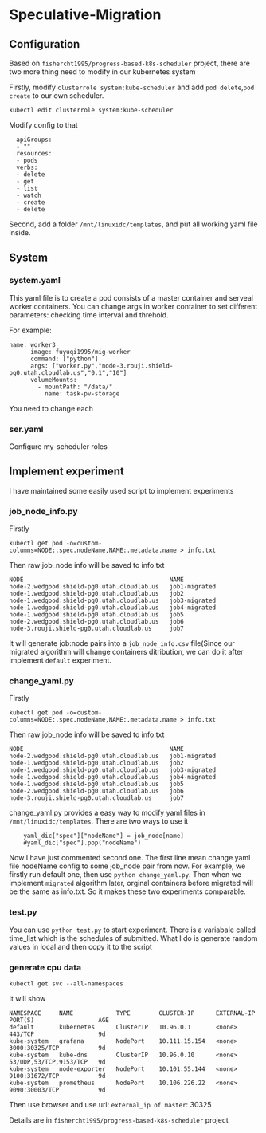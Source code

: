 # Speculative-Migration


## Configuration

Based on `fishercht1995/progress-based-k8s-scheduler` project, there are two more thing need to modify in our kubernetes system

Firstly, modify `clusterrole system:kube-scheduler` and add `pod delete`,`pod create` to our own scheduler.
```
kubectl edit clusterrole system:kube-scheduler
```
Modify config to that
```
- apiGroups:
  - ""
  resources:
  - pods
  verbs:
  - delete
  - get
  - list
  - watch
  - create
  - delete
```

Second, add a folder `/mnt/linuxidc/templates`, and put all working yaml file inside.

## System

### system.yaml
This yaml file is to create a pod consists of a master container and serveal worker containers. You can change args in worker container to set different parameters: checking time interval and threhold.

For example:
```
name: worker3
      image: fuyuqi1995/mig-worker
      command: ["python"]
      args: ["worker.py","node-3.rouji.shield-pg0.utah.cloudlab.us","0.1","10"]
      volumeMounts:
        - mountPath: "/data/"
          name: task-pv-storage
```
You need to change each 

### ser.yaml
Configure my-scheduler roles

## Implement experiment


I have maintained some easily used script to implement experiments

### job_node_info.py
Firstly
```
kubectl get pod -o=custom-columns=NODE:.spec.nodeName,NAME:.metadata.name > info.txt
```
Then raw job_node info will be saved to info.txt
```
NODE                                         NAME
node-2.wedgood.shield-pg0.utah.cloudlab.us   job1-migrated
node-1.wedgood.shield-pg0.utah.cloudlab.us   job2
node-1.wedgood.shield-pg0.utah.cloudlab.us   job3-migrated
node-1.wedgood.shield-pg0.utah.cloudlab.us   job4-migrated
node-1.wedgood.shield-pg0.utah.cloudlab.us   job5
node-2.wedgood.shield-pg0.utah.cloudlab.us   job6
node-3.rouji.shield-pg0.utah.cloudlab.us     job7
```
It will generate job:node pairs into a `job_node_info.csv` file(Since our migrated algorithm will change containers ditribution, we can do it after implement `default` experiment.

### change_yaml.py
Firstly
```
kubectl get pod -o=custom-columns=NODE:.spec.nodeName,NAME:.metadata.name > info.txt
```
Then raw job_node info will be saved to info.txt
```
NODE                                         NAME
node-2.wedgood.shield-pg0.utah.cloudlab.us   job1-migrated
node-1.wedgood.shield-pg0.utah.cloudlab.us   job2
node-1.wedgood.shield-pg0.utah.cloudlab.us   job3-migrated
node-1.wedgood.shield-pg0.utah.cloudlab.us   job4-migrated
node-1.wedgood.shield-pg0.utah.cloudlab.us   job5
node-2.wedgood.shield-pg0.utah.cloudlab.us   job6
node-3.rouji.shield-pg0.utah.cloudlab.us     job7
```
change_yaml.py provides a easy way to modify yaml files in `/mnt/linuxidc/templates`. There are two ways to use it
```
	yaml_dic["spec"]["nodeName"] = job_node[name]
	#yaml_dic["spec"].pop("nodeName")
 ```
Now I have just commented second one. The first line mean change yaml file nodeName config to some job_node pair from now. For example, we firstly run default one, then use `python change_yaml.py`. Then when we implement `migrated` algorithm later, orginal containers before migrated will be the same as info.txt. So it makes these two experiments comparable.
 
### test.py

You can use `python test.py` to start experiment. There is a variabale called time_list which is the schedules of submitted. What I do is generate random values in local and then copy it to the script

### generate cpu data
```
kubectl get svc --all-namespaces
```
It will show 
```
NAMESPACE     NAME            TYPE        CLUSTER-IP      EXTERNAL-IP   PORT(S)                  AGE
default       kubernetes      ClusterIP   10.96.0.1       <none>        443/TCP                  9d
kube-system   grafana         NodePort    10.111.15.154   <none>        3000:30325/TCP           9d
kube-system   kube-dns        ClusterIP   10.96.0.10      <none>        53/UDP,53/TCP,9153/TCP   9d
kube-system   node-exporter   NodePort    10.101.55.144   <none>        9100:31672/TCP           9d
kube-system   prometheus      NodePort    10.106.226.22   <none>        9090:30003/TCP           9d
```
Then use browser and use url: `external_ip of master`: 30325

Details are in `fishercht1995/progress-based-k8s-scheduler` project

